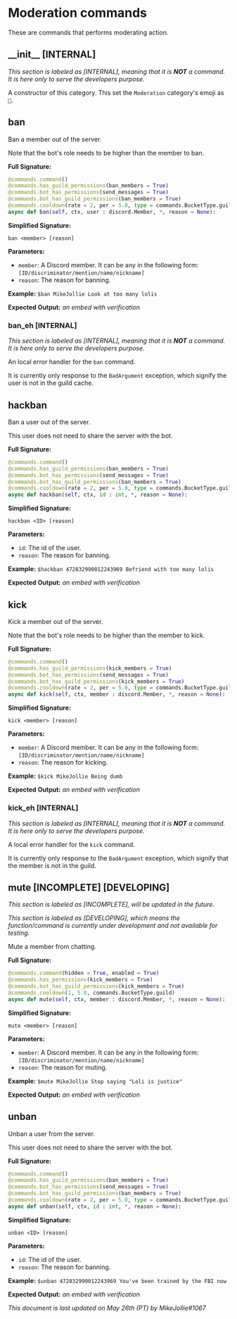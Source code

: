 <!-- omit in toc -->
# Moderation commands

These are commands that performs moderating action.

## \_\_init\_\_ [INTERNAL]

*This section is labeled as [INTERNAL], meaning that it is **NOT** a command. It is here only to serve the developers purpose.*

A constructor of this category. This set the `Moderation` category's emoji as `🔨`.

## ban

Ban a member out of the server.

Note that the bot's role needs to be higher than the member to ban.

**Full Signature:**

```py
@commands.command()
@commands.has_guild_permissions(ban_members = True)
@commands.bot_has_permissions(send_messages = True)
@commands.bot_has_guild_permissions(ban_members = True)
@commands.cooldown(rate = 2, per = 5.0, type = commands.BucketType.guild)
async def ban(self, ctx, user : discord.Member, *, reason = None):
```

**Simplified Signature:**

```
ban <member> [reason]
```

**Parameters:**

- `member`: A Discord member. It can be any in the following form: `[ID/discriminator/mention/name/nickname]`
- `reason`: The reason for banning.

**Example:** `$ban MikeJollie Look at too many lolis`

**Expected Output:** *an embed with verification*

### ban_eh [INTERNAL]

*This section is labeled as [INTERNAL], meaning that it is **NOT** a command. It is here only to serve the developers purpose.*

An local error handler for the `ban` command.

It is currently only response to the `BadArgument` exception, which signify the user is not in the guild cache.

## hackban

Ban a user out of the server.

This user does not need to share the server with the bot.

**Full Signature:**

```py
@commands.command()
@commands.has_guild_permissions(ban_members = True)
@commands.bot_has_permissions(send_messages = True)
@commands.bot_has_guild_permissions(ban_members = True)
@commands.cooldown(rate = 2, per = 5.0, type = commands.BucketType.guild)
async def hackban(self, ctx, id : int, *, reason = None):
```

**Simplified Signature:**

```
hackban <ID> [reason]
```

**Parameters:**

- `id`: The id of the user.
- `reason`: The reason for banning.

**Example:** `$hackban 472832990012243969 Befriend with too many lolis`

**Expected Output:** *an embed with verification*

## kick

Kick a member out of the server.

Note that the bot's role needs to be higher than the member to kick.

**Full Signature:**

```py
@commands.command()
@commands.has_guild_permissions(kick_members = True)
@commands.bot_has_permissions(send_messages = True)
@commands.bot_has_guild_permissions(kick_members = True)
@commands.cooldown(rate = 2, per = 5.0, type = commands.BucketType.guild)
async def kick(self, ctx, member : discord.Member, *, reason = None):
```

**Simplified Signature:**

```
kick <member> [reason]
```

**Parameters:**

- `member`: A Discord member. It can be any in the following form: `[ID/discriminator/mention/name/nickname]`
- `reason`: The reason for kicking.

**Example:** `$kick MikeJollie Being dumb`

**Expected Output:** *an embed with verification*

### kick_eh [INTERNAL]

*This section is labeled as [INTERNAL], meaning that it is **NOT** a command. It is here only to serve the developers purpose.*

A local error handler for the `kick` command.

It is currently only response to the `BadArgument` exception, which signify that the member is not in the guild.

## mute [INCOMPLETE] [DEVELOPING]

*This section is labeled as [INCOMPLETE], will be updated in the future.*

*This section is labeled as [DEVELOPING], which means the function/command is currently under development and not available for testing.*

Mute a member from chatting.

**Full Signature:**

```py
@commands.command(hidden = True, enabled = True)
@commands.has_permissions(kick_members = True)
@commands.bot_has_guild_permissions(kick_members = True)
@commands.cooldown(1, 5.0, commands.BucketType.guild)
async def mute(self, ctx, member : discord.Member, *, reason = None):
```

**Simplified Signature:**

```
mute <member> [reason]
```

**Parameters:**

- `member`: A Discord member. It can be any in the following form: `[ID/discriminator/mention/name/nickname]`
- `reason`: The reason for muting.

**Example:** `$mute MikeJollie Stop saying "Loli is justice"`

**Expected Output:** *an embed with verification*

## unban

Unban a user from the server.

This user does not need to share the server with the bot.

**Full Signature:**

```py
@commands.command()
@commands.has_guild_permissions(ban_members = True)
@commands.bot_has_permissions(send_messages = True)
@commands.bot_has_guild_permissions(ban_members = True)
@commands.cooldown(rate = 2, per = 5.0, type = commands.BucketType.guild)
async def unban(self, ctx, id : int, *, reason = None):
```

**Simplified Signature:**

```
unban <ID> [reason]
```

**Parameters:**

- `id`: The id of the user.
- `reason`: The reason for banning.

**Example:** `$unban 472832990012243969 You've been trained by the FBI now`

**Expected Output:** *an embed with verification*

*This document is last updated on May 26th (PT) by MikeJollie#1067*
